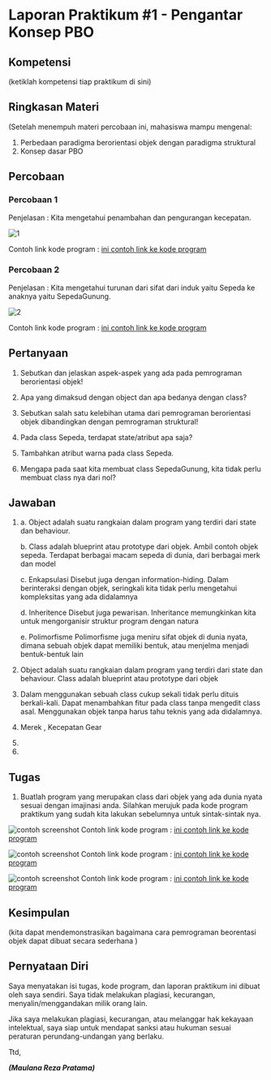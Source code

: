 # Laporan Praktikum #1 - Pengantar Konsep PBO

## Kompetensi

(ketiklah kompetensi tiap praktikum di sini)

## Ringkasan Materi

(Setelah menempuh materi percobaan ini, mahasiswa mampu mengenal:
1. Perbedaan paradigma berorientasi objek dengan paradigma struktural
2. Konsep dasar PBO

## Percobaan

### Percobaan 1
Penjelasan : Kita mengetahui penambahan dan pengurangan kecepatan.

![1](img/1.PNG)

Contoh link kode program : [ini contoh link ke kode program](../../src/1_Pengantar_Konsep_PBO/Sepeda1841720046Reza.java)

### Percobaan 2

Penjelasan : Kita mengetahui turunan dari sifat dari induk yaitu Sepeda ke anaknya yaitu SepedaGunung.

![2](img/2.PNG)

Contoh link kode program : [ini contoh link ke kode program](../../src/1_Pengantar_Konsep_PBO/SepedaDemo1841720046Reza.java)

## Pertanyaan

1. Sebutkan dan jelaskan aspek-aspek yang ada pada pemrograman berorientasi objek!

2. Apa yang dimaksud dengan object dan apa bedanya dengan class?

3. Sebutkan salah satu kelebihan utama dari pemrograman berorientasi objek dibandingkan
dengan pemrograman struktural!
4. Pada class Sepeda, terdapat state/atribut apa saja?
5. Tambahkan atribut warna pada class Sepeda.
6. Mengapa pada saat kita membuat class SepedaGunung, kita tidak perlu membuat class nya dari
nol?


## Jawaban
1. a. Object adalah suatu rangkaian dalam program yang terdiri dari state dan behaviour. 
 
    b. Class adalah blueprint atau prototype dari objek. Ambil contoh objek sepeda. Terdapat berbagai
macam sepeda di dunia, dari berbagai merk dan model

    c. Enkapsulasi Disebut juga dengan information-hiding. Dalam berinteraksi dengan objek, seringkali kita tidak
perlu mengetahui kompleksitas yang ada didalamnya

    d. Inheritence Disebut juga pewarisan. Inheritance memungkinkan kita untuk mengorganisir struktur program
dengan natura

    e. Polimorfisme Polimorfisme juga meniru sifat objek di dunia nyata, dimana sebuah objek dapat memiliki
bentuk, atau menjelma menjadi bentuk-bentuk lain


2. Object adalah suatu rangkaian dalam program yang terdiri dari state dan behaviour. 
   Class adalah blueprint atau prototype dari objek
   
3. Dalam menggunakan sebuah class cukup sekali tidak perlu dituis berkali-kali.
   Dapat menambahkan fitur pada class tanpa mengedit class asal.
   Menggunakan objek tanpa harus tahu teknis yang ada didalamnya.
   
4. Merek , Kecepatan Gear

5. 


6. 

## Tugas
1. Buatlah program yang merupakan class dari objek yang ada dunia nyata sesuai dengan imajinasi
anda. Silahkan merujuk pada kode program praktikum yang sudah kita lakukan sebelumnya
untuk sintak-sintak nya.

![contoh screenshot](img/tgs.PNG)
Contoh link kode program : [ini contoh link ke kode program](../../src/1_Pengantar_Konsep_PBO/BekerVapeDemo1841720046.java)

![contoh screenshot](img/tgs.PNG)
Contoh link kode program : [ini contoh link ke kode program](../../src/1_Pengantar_Konsep_PBO/BekerVape1841720046Reza.java)

![contoh screenshot](img/tgs.PNG)
Contoh link kode program : [ini contoh link ke kode program](../../src/1_Pengantar_Konsep_PBO/BekerVapePods1841720046Reza.java)


## Kesimpulan

(kita dapat mendemonstrasikan bagaimana cara pemrograman beorentasi objek dapat dibuat secara sederhana )

## Pernyataan Diri

Saya menyatakan isi tugas, kode program, dan laporan praktikum ini dibuat oleh saya sendiri. Saya tidak melakukan plagiasi, kecurangan, menyalin/menggandakan milik orang lain.

Jika saya melakukan plagiasi, kecurangan, atau melanggar hak kekayaan intelektual, saya siap untuk mendapat sanksi atau hukuman sesuai peraturan perundang-undangan yang berlaku.

Ttd,

***(Maulana Reza Pratama)***
